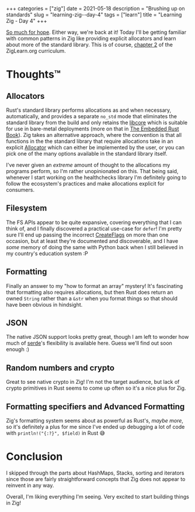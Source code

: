 +++
categories = ["zig"]
date = 2021-05-18
description = "Brushing up on standards"
slug = "learning-zig--day-4"
tags = ["learn"]
title = "Learning Zig - Day 4"
+++

[So much for hope]. Either way, we're back at it! Today I'll be getting familiar with common patterns in Zig like providing explicit allocators and learn about more of the standard library. This is of course, [chapter 2] of the ZigLearn.org curriculum.

# Thoughts™️

## Allocators

Rust's standard library performs allocations as and when necessary, automatically, and provides a separate `no_std` mode that eliminates the standard library from the build and only retains the [libcore] which is suitable for use in bare-metal deployments (more on that in [The Embedded Rust Book]). Zig takes an alternative approach, where the convention is that all functions in the the standard library that require allocations take in an explicit [Allocator] which can either be implemented by the user, or you can pick one of the many options available in the standard library itself.

I've never given an _extreme_ amount of thought to the allocations my programs perform, so I'm rather unopinionated on this. That being said, whenever I start working on the healthchecks library I'm definitely going to follow the ecosystem's practices and make allocations explicit for consumers.

## Filesystem

The FS APIs appear to be quite expansive, covering everything that I can think of, and I finally discovered a practical use-case for `defer`! I'm pretty sure I'll end up passing the incorrect [CreateFlags] on more than one occasion, but at least they're documented and discoverable, and I have _some_ memory of doing the same with Python back when I still believed in my country's education system :P

## Formatting

Finally an answer to my "how to format an array" mystery! It's fascinating that formatting also requires allocations, but then Rust does return an owned `String` rather than a `&str` when you format things so that should have been obvious in hindsight.

## JSON

The native JSON support looks pretty great, though I am left to wonder how much of [serde]'s flexibility is available here. Guess we'll find out soon enough :)

## Random numbers and crypto

Great to see native crypto in Zig! I'm not the target audience, but lack of crypto primitives in Rust seems to come up often so it's a nice plus for Zig.

## Formatting specifiers and Advanced Formatting

Zig's formatting system seems about as powerful as Rust's, _maybe more_, so it's definitely a plus for me since I've ended up debugging a lot of code with `println!("{:?}", $field)` in Rust 😅

# Conclusion

I skipped through the parts about HashMaps, Stacks, sorting and iterators since those are fairly straightforward concepts that Zig does not appear to reinvent in any way.

Overall, I'm liking everything I'm seeing. Very excited to start building things in Zig!

[so much for hope]: https://twitter.com/msfjarvis/status/1393977222990426114
[chapter 2]: https://ziglearn.org/chapter-2/
[libcore]: https://doc.rust-lang.org/core/index.html
[the embedded rust book]: https://docs.rust-embedded.org/book/intro/no-std.html
[allocator]: https://ziglang.org/documentation/0.7.1/std/#std;mem.Allocator
[createflags]: https://ziglang.org/documentation/0.7.1/std/#std;fs.File.CreateFlags
[serde]: https://serde.rs/
